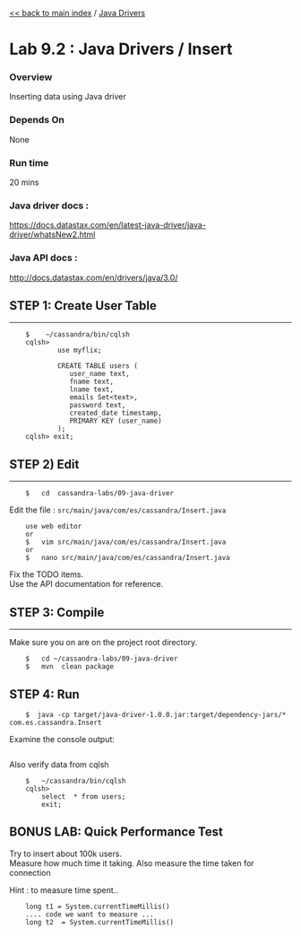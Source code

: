 <link rel='stylesheet' href='../assets/css/main.css'/>

[<< back to main index](../README.md) / [Java Drivers](README.md) 

Lab 9.2 : Java Drivers / Insert
====================

### Overview
Inserting data using Java driver

### Depends On 
None

### Run time
20 mins

### Java driver docs :
https://docs.datastax.com/en/latest-java-driver/java-driver/whatsNew2.html

### Java API docs :
http://docs.datastax.com/en/drivers/java/3.0/

## STEP 1: Create User Table
----------------------------
```
    $    ~/cassandra/bin/cqlsh
    cqlsh>    
            use myflix;

            CREATE TABLE users (
               user_name text,
               fname text,
               lname text,
               emails Set<text>,
               password text,
               created_date timestamp,
               PRIMARY KEY (user_name)
            );
    cqlsh> exit;
```

## STEP 2) Edit
---------------
```
    $   cd  cassandra-labs/09-java-driver
```

Edit the file : `src/main/java/com/es/cassandra/Insert.java`
```
    use web editor
    or
    $   vim src/main/java/com/es/cassandra/Insert.java
    or
    $   nano src/main/java/com/es/cassandra/Insert.java
```
Fix the TODO items.  
Use the API documentation for reference.  


## STEP 3: Compile
----------------------------
Make sure you on are on the project root directory.
```
    $   cd ~/cassandra-labs/09-java-driver
    $   mvn  clean package
```


## STEP 4:  Run
```
    $  java -cp target/java-driver-1.0.0.jar:target/dependency-jars/*   com.es.cassandra.Insert
```

Examine the console output:
```console

```

Also verify data from cqlsh
```
    $   ~/cassandra/bin/cqlsh
    cqlsh>   
        select  * from users;
        exit;
```


## BONUS LAB:  Quick Performance Test
Try to insert about 100k users.  
Measure how much time it taking.
Also measure the time taken for connection

Hint : to measure time spent..
```
    long t1 = System.currentTimeMillis()
    .... code we want to measure ...
    long t2  = System.currentTimeMillis()
```
